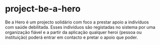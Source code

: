 # project-be-a-hero
 Be a Hero é um projecto solidário com foco a prestar apoio a indivíduos com saúde  debilitada. Esses indivíduos são registadas no sistema por uma organização  fiável e a partir da aplicação qualquer heroi (pessoa ou instituição) poderá entrar  em contacto e pretar o apoio que poder.

